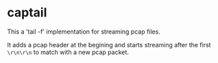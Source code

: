 # captail

This a 'tail -f' implementation for streaming pcap files.

It adds a pcap header at the begining and starts streaming after the first `\r\n\r\n` to match with a new pcap packet.
